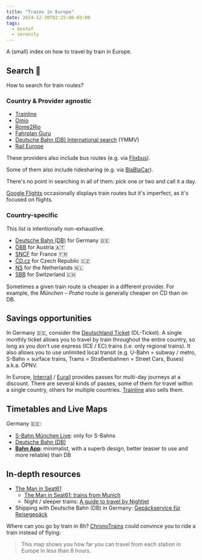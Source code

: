 ```yaml
---
title: "Trains in Europe"
date: 2024-12-30T02:25:06-03:00
tags:
  - bestof
  - serenity
---
```


A (small) index on how to travel by train in Europe.

## Search 🔎

How to search for train routes?

### Country & Provider agnostic

- [Trainline](https://www.thetrainline.com/)
- [Omio](https://www.omio.com/)
- [Rome2Rio](https://www.rome2rio.com/)
- [Fahrplan Guru](https://www.fahrplan.guru/)
- [Deutsche Bahn (DB) International search](https://int.bahn.de/) (YMMV)
- [Rail Europe](https://www.raileurope.com/)

These providers also include bus routes (e.g. via [Flixbus](https://www.flixbus.com/)).

Some of them also include ridesharing (e.g. via [BlaBlaCar](https://www.blablacar.com/)).

There's no point in searching in all of them: pick one or two and call it a day.

[Google Flights](https://flights.google.com/) occasionally displays train routes but it's imperfect, as it's focused on flights.

### Country-specific

This list is intentionally non-exhaustive.

- [Deutsche Bahn (DB)](https://int.bahn.de/en/) for Germany 🇩🇪
- [ÖBB](https://www.oebb.at/en/) for Austria 🇦🇹
- [SNCF](https://www.sncf-connect.com/en-en/) for France 🇫🇷
- [ČD.cz](https://www.cd.cz/en/) for Czech Republic 🇨🇿
- [NS](https://www.ns.nl/en) for the Netherlands 🇳🇱
- [SBB](https://www.sbb.ch/en) for Switzerland 🇨🇭

Sometimes a given train route is cheaper in a different provider.
For example, the _München – Praha_ route is generally cheaper on ČD than on DB.

## Savings opportunities

In Germany 🇩🇪, consider the [Deutschland Ticket](https://int.bahn.de/en/offers/regional/deutschland-ticket) (DL-Ticket).
A single monthly ticket allows you to travel by train throughout the entire country, so long as you don't use express (ICE / EC) trains (i.e. only regional trains).
It also allows you to use unlimited local transit (e.g. U-Bahn = subway / metro, S-Bahn = surface trains, Trams = Straßenbahnen = Street Cars, Buses) a.k.a. ÖPNV.

In Europe, [Interrail](https://www.interrail.eu/en) / [Eurail](https://www.eurail.com/en) provides passes for multi-day journeys at a discount.
There are several kinds of passes, some of them for travel within a single country, others for multiple countries. [Trainline](https://www.thetrainline.com/passes?source=hweb&countryOfResidence=DE&countryToVisit=interrail-one-country-pass-italy) also sells them.

## Timetables and Live Maps

Germany 🇩🇪:

- [S-Bahn München Live](https://s-bahn-muenchen-live.de/): only for S-Bahns
- [Deutsche Bahn (DB)](https://reiseauskunft.bahn.de/bin/bhftafel.exe/en?ld=96252&country=DEU&rt=1&newrequest=yes&&country=GBR)
- [**Bahn App**](https://bahnapp.com/): minimalist, with a superb design, better (easier to use and more reliable) than DB

## In-depth resources

- [The Man in Seat61](https://www.seat61.com/index.html)
  - [The Man in Seat61: trains from Munich](https://www.seat61.com/international-trains/trains-from-Munich.htm)
  - Night / sleeper trains: [A guide to travel by Nightjet](https://www.seat61.com/trains-and-routes/nightjet.htm)
- Shipping with Deutsche Bahn (DB) in Germany: [Gepäckservice für Reisegepäck](https://www.gepaeckservice-bahn.de/buchung.xhtml)

Where can you go by train in 8h? [ChronoTrains](https://www.chronotrains.com/) could convince you to ride a train instead of flying:

> This map shows you how far you can travel from each station in Europe in less than 8 hours.
